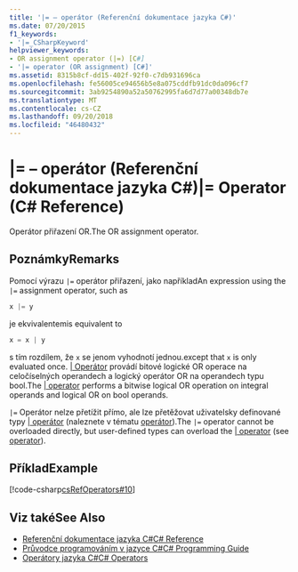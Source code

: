 ```yaml
---
title: '|= – operátor (Referenční dokumentace jazyka C#)'
ms.date: 07/20/2015
f1_keywords:
- '|=_CSharpKeyword'
helpviewer_keywords:
- OR assignment operator (|=) [C#]
- '|= operator (OR assignment) [C#]'
ms.assetid: 8315b8cf-dd15-402f-92f0-c7db931696ca
ms.openlocfilehash: fe56005ce94656b5e8a075cddfb91dc0da096cf7
ms.sourcegitcommit: 3ab9254890a52a50762995fa6d7d77a00348db7e
ms.translationtype: MT
ms.contentlocale: cs-CZ
ms.lasthandoff: 09/20/2018
ms.locfileid: "46480432"
---
```

# <a name="-operator-c-reference"></a><span data-ttu-id="a956c-102">|= – operátor (Referenční dokumentace jazyka C#)</span><span class="sxs-lookup"><span data-stu-id="a956c-102">|= Operator (C# Reference)</span></span>
<span data-ttu-id="a956c-103">Operátor přiřazení OR.</span><span class="sxs-lookup"><span data-stu-id="a956c-103">The OR assignment operator.</span></span>  
  
## <a name="remarks"></a><span data-ttu-id="a956c-104">Poznámky</span><span class="sxs-lookup"><span data-stu-id="a956c-104">Remarks</span></span>  
 <span data-ttu-id="a956c-105">Pomocí výrazu `|=` operátor přiřazení, jako například</span><span class="sxs-lookup"><span data-stu-id="a956c-105">An expression using the `|=` assignment operator, such as</span></span>  
  
```csharp  
x |= y  
```  
  
 <span data-ttu-id="a956c-106">je ekvivalentem</span><span class="sxs-lookup"><span data-stu-id="a956c-106">is equivalent to</span></span>  
  
```csharp  
x = x | y  
```  
  
 <span data-ttu-id="a956c-107">s tím rozdílem, že `x` se jenom vyhodnotí jednou.</span><span class="sxs-lookup"><span data-stu-id="a956c-107">except that `x` is only evaluated once.</span></span> <span data-ttu-id="a956c-108">[ &#124; Operátor](../../../csharp/language-reference/operators/or-operator.md) provádí bitové logické OR operace na celočíselných operandech a logický operátor OR na operandech typu bool.</span><span class="sxs-lookup"><span data-stu-id="a956c-108">The [&#124; operator](../../../csharp/language-reference/operators/or-operator.md) performs a bitwise logical OR operation on integral operands and logical OR on bool operands.</span></span>  
  
 <span data-ttu-id="a956c-109">`|=` Operátor nelze přetížit přímo, ale lze přetěžovat uživatelsky definované typy [ &#124; operátor](../../../csharp/language-reference/operators/or-operator.md) (naleznete v tématu [operátor](../../../csharp/language-reference/keywords/operator.md)).</span><span class="sxs-lookup"><span data-stu-id="a956c-109">The `|=` operator cannot be overloaded directly, but user-defined types can overload the [&#124; operator](../../../csharp/language-reference/operators/or-operator.md) (see [operator](../../../csharp/language-reference/keywords/operator.md)).</span></span>  
  
## <a name="example"></a><span data-ttu-id="a956c-110">Příklad</span><span class="sxs-lookup"><span data-stu-id="a956c-110">Example</span></span>  
 [!code-csharp[csRefOperators#10](../../../csharp/language-reference/operators/codesnippet/CSharp/or-assignment-operator_1.cs)]  
  
## <a name="see-also"></a><span data-ttu-id="a956c-111">Viz také</span><span class="sxs-lookup"><span data-stu-id="a956c-111">See Also</span></span>

- [<span data-ttu-id="a956c-112">Referenční dokumentace jazyka C#</span><span class="sxs-lookup"><span data-stu-id="a956c-112">C# Reference</span></span>](../../../csharp/language-reference/index.md)  
- [<span data-ttu-id="a956c-113">Průvodce programováním v jazyce C#</span><span class="sxs-lookup"><span data-stu-id="a956c-113">C# Programming Guide</span></span>](../../../csharp/programming-guide/index.md)  
- [<span data-ttu-id="a956c-114">Operátory jazyka C#</span><span class="sxs-lookup"><span data-stu-id="a956c-114">C# Operators</span></span>](../../../csharp/language-reference/operators/index.md)
